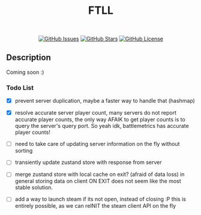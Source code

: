 <h1 align="center">FTLL</h1>

<div align="center">
 
<br />

[![GitHub Issues](https://img.shields.io/github/issues/danlikestocode/ftl-launcher.svg?style=flat-square&label=Issues&color=d77982)](https://github.com/danlikestocode/ftl-launcher/issues)
[![GitHub Stars](https://img.shields.io/github/stars/danlikestocode/ftl-launcher.svg?style=flat-square&label=Stars&color=8fbcbb)](https://github.com/danlikestocode/ftl-launcher/stars)
[![GitHub License](https://img.shields.io/github/license/danlikestocode/ftl-launcher.svg?style=flat-square&label=License&color=88c0d0)](https://github.com/danlikestocode/ftl-launcher/license)

</div>

## Description
Coming soon :)

### Todo List
- [x] prevent server duplication, maybe a faster way to handle that (hashmap)
- [x] resolve accurate server player count, many servers do not report accurate
player counts, the only way AFAIK to get player counts is to query the server's
query port. So yeah idk, battlemetrics has accurate player counts!
- [ ] need to take care of updating server information on the fly without sorting
- [ ] transiently update zustand store with response from server
- [ ] merge zustand store with local cache on exit? (afraid of data loss)
in general storing data on client ON EXIT does not seem like the most stable solution.
- [ ] add a way to launch steam if its not open, instead of closing :P
this is entirely possible, as we can reINIT the steam client API on the fly



